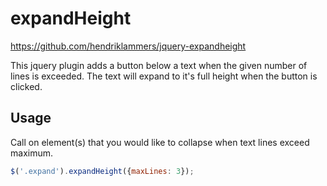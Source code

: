 # expandHeight

https://github.com/hendriklammers/jquery-expandheight

This jquery plugin adds a button below a text when the given number of lines is exceeded.
The text will expand to it's full height when the button is clicked.

Usage
-----
Call on element(s) that you would like to collapse when text lines exceed maximum.
```js
$('.expand').expandHeight({maxLines: 3});
```
